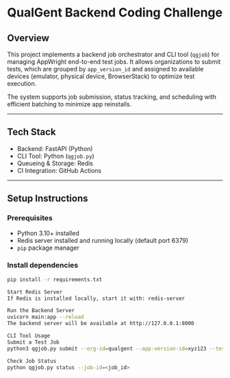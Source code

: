 # QualGent Backend Coding Challenge

## Overview

This project implements a backend job orchestrator and CLI tool (`qgjob`) for managing AppWright end-to-end test jobs. It allows organizations to submit tests, which are grouped by `app_version_id` and assigned to available devices (emulator, physical device, BrowserStack) to optimize test execution.

The system supports job submission, status tracking, and scheduling with efficient batching to minimize app reinstalls.

---

## Tech Stack

- Backend: FastAPI (Python)  
- CLI Tool: Python (`qgjob.py`)  
- Queueing & Storage: Redis  
- CI Integration: GitHub Actions  

---

## Setup Instructions

### Prerequisites

- Python 3.10+ installed  
- Redis server installed and running locally (default port 6379)  
- `pip` package manager  

### Install dependencies

```bash
pip install -r requirements.txt

Start Redis Server
If Redis is installed locally, start it with: redis-server

Run the Backend Server
uvicorn main:app --reload
The backend server will be available at http://127.0.0.1:8000

CLI Tool Usage
Submit a Test Job
python3 qgjob.py submit --org-id=qualgent --app-version-id=xyz123 --test=tests/onboarding.spec.js --target=device

Check Job Status
python qgjob.py status --job-id=<job_id>